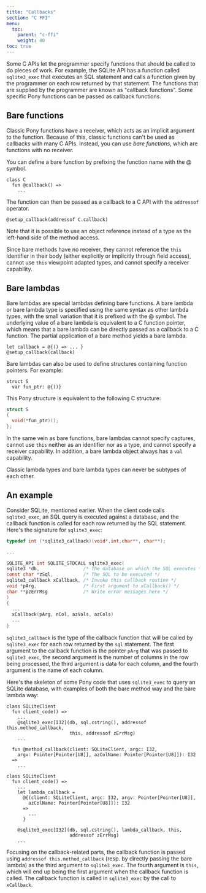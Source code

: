 ```yaml
---
title: "Callbacks"
section: "C FFI"
menu:
  toc:
    parent: "c-ffi"
    weight: 40
toc: true
---
```


Some C APIs let the programmer specify functions that should be called to do pieces of work. For example, the SQLite API has a function called `sqlite3_exec` that executes an SQL statement and calls a function given by the programmer on each row returned by that statement. The functions that are supplied by the programmer are known as "callback functions". Some specific Pony functions can be passed as callback functions.

## Bare functions

Classic Pony functions have a receiver, which acts as an implicit argument to the function. Because of this, classic functions can't be used as callbacks with many C APIs. Instead, you can use _bare functions_, which are functions with no receiver.

You can define a bare function by prefixing the function name with the @ symbol.

```pony
class C
  fun @callback() =>
    ...
```

The function can then be passed as a callback to a C API with the `addressof` operator.

```pony
@setup_callback(addressof C.callback)
```

Note that it is possible to use an object reference instead of a type as the left-hand side of the method access.

Since bare methods have no receiver, they cannot reference the `this` identifier in their body (either explicitly or implicitly through field access), cannot use `this` viewpoint adapted types, and cannot specify a receiver capability.

## Bare lambdas

Bare lambdas are special lambdas defining bare functions. A bare lambda or bare lambda type is specified using the same syntax as other lambda types, with the small variation that it is prefixed with the @ symbol. The underlying value of a bare lambda is equivalent to a C function pointer, which means that a bare lambda can be directly passed as a callback to a C function. The partial application of a bare method yields a bare lambda.

```pony
let callback = @{() => ... }
@setup_callback(callback)
```

Bare lambdas can also be used to define structures containing function pointers. For example:

```pony
struct S
  var fun_ptr: @{()}
```

This Pony structure is equivalent to the following C structure:

```c
struct S
{
  void(*fun_ptr)();
};
```

In the same vein as bare functions, bare lambdas cannot specify captures, cannot use `this` neither as an identifier nor as a type, and cannot specify a receiver capability. In addition, a bare lambda object always has a `val` capability.

Classic lambda types and bare lambda types can never be subtypes of each other. 

## An example

Consider SQLite, mentioned earlier. When the client code calls `sqlite3_exec`, an SQL query is executed against a database, and the callback function is called for each row returned by the SQL statement. Here's the signature for `sqlite3_exec`:

```c
typedef int (*sqlite3_callback)(void*,int,char**, char**);

...

SQLITE_API int SQLITE_STDCALL sqlite3_exec(
sqlite3 *db,                /* The database on which the SQL executes */
const char *zSql,           /* The SQL to be executed */
sqlite3_callback xCallback, /* Invoke this callback routine */
void *pArg,                 /* First argument to xCallback() */
char **pzErrMsg             /* Write error messages here */
)
{
  ...
  xCallback(pArg, nCol, azVals, azCols)
  ...
}
```

`sqlite3_callback` is the type of the callback function that will be called by `sqlite3_exec` for each row returned by the `sql` statement. The first argument to the callback function is the pointer `pArg` that was passed to `sqlite3_exec`, the second argument is the number of columns in the row being processed, the third argument is data for each column, and the fourth argument is the name of each column.

Here's the skeleton of some Pony code that uses `sqlite3_exec` to query an SQLite database, with examples of both the bare method way and the bare lambda way:

```pony
class SQLiteClient
  fun client_code() =>
    ...
    @sqlite3_exec[I32](db, sql.cstring(), addressof this.method_callback,
                       this, addressof zErrMsg)
    ...

  fun @method_callback(client: SQLiteClient, argc: I32,
    argv: Pointer[Pointer[U8]], azColName: Pointer[Pointer[U8]]): I32
  =>
    ...
```

```pony
class SQLiteClient
  fun client_code() =>
    ...
    let lambda_callback =
      @{(client: SQLiteClient, argc: I32, argv: Pointer[Pointer[U8]],
        azColName: Pointer[Pointer[U8]]): I32
      =>
        ...
      }

    @sqlite3_exec[I32](db, sql.cstring(), lambda_callback, this,
                       addressof zErrMsg)
    ...
```

Focusing on the callback-related parts, the callback function is passed using `addressof this.method_callback` (resp. by directly passing the bare lambda) as the third argument to `sqlite3_exec`. The fourth argument is `this`, which will end up being the first argument when the callback function is called. The callback function is called in `sqlite3_exec` by the call to `xCallback`.
